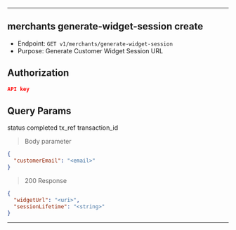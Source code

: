 
----------------------------------------------------------------------------------
## merchants generate-widget-session create
* Endpoint: `GET v1/merchants/generate-widget-session`
* Purpose: Generate Customer Widget Session URL

## Authorization

```json
API key
```
## Query Params
status                  completed
tx_ref                  <string>
transaction_id          <string>

> Body parameter
```json
{
  "customerEmail": "<email>"
}
```

> 200 Response

```json
{
  "widgetUrl": "<uri>",
  "sessionLifetime": "<string>"
}
```
-----------------------------------------------------------------------------